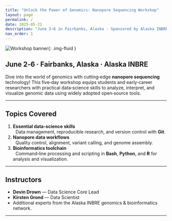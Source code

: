 ```yaml
---
title: "Unlock the Power of Genomics: Nanopore Sequencing Workshop"
layout: page
permalink: /
date: 2025-05-21
description: "June 2–6 in Fairbanks, Alaska · Sponsored by Alaska INBRE"
nav_order: 1
---
```

![Workshop banner](/assets/images/DSC_Wrokshop_2025_goofy.jpg){: .img-fluid }

## June 2‑6 · Fairbanks, Alaska · Alaska INBRE

Dive into the world of genomics with cutting‑edge **nanopore sequencing** technology! This five‑day workshop equips students and early‑career researchers with practical data‑science skills to analyze, interpret, and visualize genomic data using widely adopted open‑source tools.

---

## Topics Covered
1. **Essential data‑science skills**  
    Data management, reproducible research, and version control with **Git**.
2. **Nanopore data workflows**  
   Quality control, alignment, variant calling, and genome assembly.
3. **Bioinformatics toolchain**  
   Command‑line processing and scripting in **Bash**, **Python**, and **R** for analysis and visualization.

---

## Instructors
- **Devin Drown** — Data Science Core Lead  
- **Kirsten Grond** — Data Scientist  
- Additional experts from the Alaska INBRE genomics & bioinformatics network.

---

